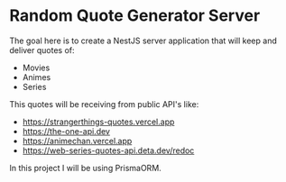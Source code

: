 # Random Quote Generator Server

The goal here is to create a NestJS server application that will keep and deliver quotes of:

- Movies
- Animes
- Series

This quotes will be receiving from public API's like:

- <https://strangerthings-quotes.vercel.app>
- <https://the-one-api.dev>
- <https://animechan.vercel.app>
- <https://web-series-quotes-api.deta.dev/redoc>

In this project I will be using PrismaORM.
